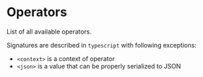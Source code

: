 # Operators

List of all available operators.

Signatures are described in `typescript` with following exceptions:

- `<context>` is a context of operator
- `<json>` is a value that can be properly serialized to JSON
